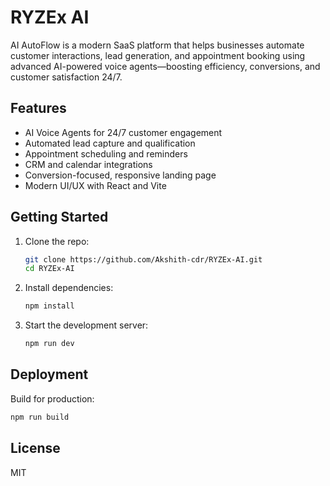 # RYZEx AI

AI AutoFlow is a modern SaaS platform that helps businesses automate customer interactions, lead generation, and appointment booking using advanced AI-powered voice agents—boosting efficiency, conversions, and customer satisfaction 24/7.

## Features
- AI Voice Agents for 24/7 customer engagement
- Automated lead capture and qualification
- Appointment scheduling and reminders
- CRM and calendar integrations
- Conversion-focused, responsive landing page
- Modern UI/UX with React and Vite

## Getting Started
1. Clone the repo:
   ```bash
   git clone https://github.com/Akshith-cdr/RYZEx-AI.git
   cd RYZEx-AI
   ```
2. Install dependencies:
   ```bash
   npm install
   ```
3. Start the development server:
   ```bash
   npm run dev
   ```

## Deployment
Build for production:
```bash
npm run build
```

## License
MIT

